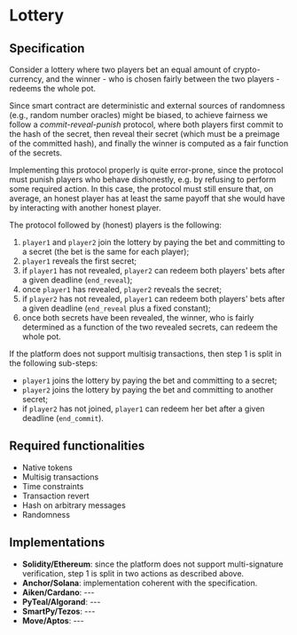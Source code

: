 # Lottery

## Specification

Consider a lottery where two players bet an equal amount of crypto-currency, and the winner - who is chosen fairly between the two players - redeems the whole pot.

Since smart contract are deterministic and external sources of randomness (e.g., random number oracles) might be biased, to achieve fairness we follow a *commit-reveal-punish* protocol, where both players first commit to the hash of the secret, then reveal their secret (which must be a preimage of the committed hash), and finally the winner is computed as a fair function of the secrets.

Implementing this protocol properly is quite error-prone, since the protocol must punish players who behave dishonestly, e.g. by refusing to perform some required action. In this case, the protocol must still ensure that, on average, an honest player has at least the same payoff that she would have by interacting with another honest player. 

The protocol followed by (honest) players is the following:
1. `player1` and `player2` join the lottery by paying the bet and committing to a secret (the bet is the same for each player);
2. `player1` reveals the first secret;
3. if `player1` has not revealed, `player2` can redeem both players' bets after a given deadline (`end_reveal`); 
4. once `player1` has revealed, `player2` reveals the secret;
5. if `player2` has not revealed, `player1` can redeem both players' bets after a given deadline (`end_reveal` plus a fixed constant);
6. once both secrets have been revealed, the winner, who is fairly determined as a function of the two revealed secrets, can redeem the whole pot.

If the platform does not support multisig transactions, then step 1 is split in the following sub-steps: 
- `player1` joins the lottery by paying the bet and committing to a secret;
- `player2` joins the lottery by paying the bet and committing to another secret;
- if `player2` has not joined, `player1` can redeem her bet after a given deadline (`end_commit`).

## Required functionalities

- Native tokens
- Multisig transactions
- Time constraints
- Transaction revert
- Hash on arbitrary messages
- Randomness

## Implementations

- **Solidity/Ethereum**: since the platform does not support multi-signature verification, step 1 is split in two actions as described above.
- **Anchor/Solana**: implementation coherent with the specification.
- **Aiken/Cardano**: ---
- **PyTeal/Algorand**: ---
- **SmartPy/Tezos**: ---
- **Move/Aptos**: ---
